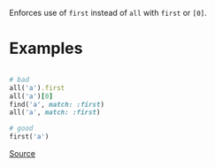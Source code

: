 
Enforces use of `first` instead of `all` with `first` or `[0]`.

# Examples

```ruby

# bad
all('a').first
all('a')[0]
find('a', match: :first)
all('a', match: :first)

# good
first('a')
```

[Source](http://www.rubydoc.info/gems/rubocop/RuboCop/Cop/Capybara/FindAllFirst)